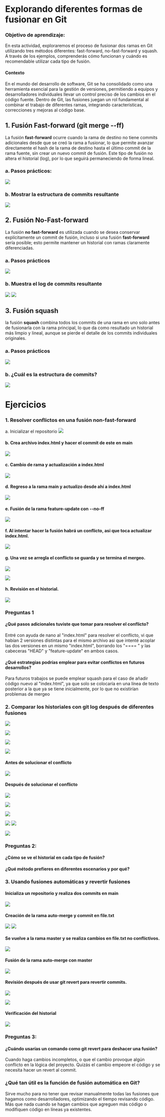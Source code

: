 # Explorando diferentes formas de fusionar en Git
### **Objetivo de aprendizaje:**  
En esta actividad, exploraremos el proceso de fusionar dos ramas en Git utilizando tres métodos diferentes: fast-forward, no-fast-forward y squash. A través de los ejemplos, comprenderás cómo funcionan y cuándo es recomendable utilizar cada tipo de fusión.
#### Contexto
En el mundo del desarrollo de software, Git se ha consolidado como una herramienta esencial para la gestión de versiones, permitiendo a equipos y desarrolladores individuales llevar un control preciso de los cambios en el código fuente.
Dentro de Git, las fusiones juegan un rol fundamental al combinar el trabajo de diferentes ramas, integrando características, correcciones y mejoras al código base. 
## 1. Fusión Fast-forward (git merge --ff)
La fusión **fast-forward** ocurre cuando la rama de destino no tiene commits adicionales desde que se creó la rama a fusionar, lo que permite avanzar directamente el hash de la rama de destino hasta el último commit de la rama fuente, sin crear un nuevo commit de fusión.
Este tipo de fusión no altera el historial (log), por lo que seguirá permaneciendo de forma lineal.
### a. Pasos prácticos: 
![](imagenes/pasos_practicos-FastForward.png)
### b. Mostrar la estructura de commits resultante
![](imagenes/pregunta-FastForward.png)
## 2. Fusión No-Fast-forward
La fusión **no fast-forward** es utilizada cuando se desea conservar explícitamente un commit de fusión, incluso si una fusión **fast-forward** sería posible; esto permite mantener un historial con ramas claramente diferenciadas.
### a. Pasos prácticos
![](imagenes/pasos_practicos-NoFastForward.png)
### b. Muestra el log de commits resultante
![](imagenes/pregunta1-NoFastForward.png)
![](imagenes/pregunta2-NoFastForward.png)
## 3. Fusión squash
la fusión **squash** combina todos los commits de una rama en uno solo antes de fusionarla con la rama principal, lo que da como resultado un historial más limpio y lineal, aunque se pierde el detalle de los commits individuales originales.
### a. Pasos prácticos
![](imagenes/pasos_practicos-Squash.png)
### b. ¿Cuál es la estructura de commits?
![](imagenes/pregunta-Squash.png)
# Ejercicios
### 1. Resolver conflictos en una fusión non-fast-forward
a. Inicializar el repositorio
![](imagenes/ejercicio1_a.png)
#### b. Crea archivo index.html y hacer el commit de este en main
![](imagenes/ejercicio1_b.png)

#### c. Cambio de rama y actualización a index.html
![](imagenes/ejercicio1_c.png)

#### d. Regreso a la rama main y actualizo desde ahí a index.html
![](imagenes/ejercicio1_d.png)

#### e. Fusión de la rama feature-update con --no-ff
![](imagenes/ejercicio1_e.png)

#### f. Al intentar hacer la fusión habrá un conflicto, asi que toca actualizar index.html.
![](imagenes/ejercicio1_f.png)

#### g. Una vez se arregla el conflicto se guarda y se termina el mergeo.
![](imagenes/ejercicio1_g.png)

![](imagenes/ejercicio1_h.png)

#### h. Revisión en el historial.
![](imagenes/ejercicio1_i.png)

### Preguntas 1
#### ¿Qué pasos adicionales tuviste que tomar para resolver el conflicto?
Entré con ayuda de nano al "index.html" para resolver el conflicto, vi que habían 2 versiones distintas para el mismo archivo asi que intenté acoplar las dos versiones en un mismo "index.html", borrando los "==== " y las cabeceras "HEAD" y "feature-update" en ambos casos.

#### ¿Qué estrategias podrías emplear para evitar conflictos en futuros desarrollos?
Para futuros trabajos se puede emplear squash para el caso de añadir código nuevo al "index.html", ya que solo se colocaría en una línea de texto posterior a la que ya se tiene inicialmente, por lo que no existirían problemas de mergeo

### 2. Comparar los historiales con git log después de diferentes fusiones

![](imagenes/ejercicio2_a.png)

![](imagenes/ejercicio2_b.png)

![](imagenes/ejercicio2_c.png)

![](imagenes/ejercicio2_d.png)
#### Antes de solucionar el conflicto
![](imagenes/ejercicio2_e.png)
#### Después de solucionar el conflicto
![](imagenes/ejercicio2_f.png)

![](imagenes/ejercicio2_g.png)

![](imagenes/ejercicio2_h.png)

![](imagenes/ejercicio2_i.png)
![](imagenes/ejercicio2_j.png)

![](imagenes/ejercicio2_k.png)
### Preguntas 2:
#### ¿Cómo se ve el historial en cada tipo de fusión?

#### ¿Qué método prefieres en diferentes escenarios y por qué?

### 3. Usando fusiones automáticas y revertir fusiones
#### Inicializa un repositorio y realiza dos commits en **main**
![](imagenes/ejercicio3_a.png)
#### Creación de la rama **auto-merge** y commit en **file.txt**
![](imagenes/ejercicio3_b.png)
![](imagenes/ejercicio3_c.png)
#### Se vuelve a la rama **master** y se realiza cambios en **file.txt** no conflictivos.
![](imagenes/ejercicio3_d.png)
#### Fusión de la rama **auto-merge** con **master**
![](imagenes/ejercicio3_e.png)
#### Revisión después de usar **git revert** para revertir commits.
![](imagenes/ejercicio3_f.png)

![](imagenes/ejercicio3_g.png)
#### Verificación del historial
![](imagenes/ejercicio3_h.png)

### Preguntas 3:
#### ¿Cuándo usarías un comando como git revert para deshacer una fusión?
Cuando haga cambios incompletos, o que el cambio provoque algún conflicto en la lógica del proyecto. Quizás el cambio empeore el código y se necesita hacer un revert al commit.
### ¿Qué tan útil es la función de fusión automática en Git?
Sirve mucho para no tener que revisar manualmente todas las fusiones que hagamos como desarrolladores, optimizando el tiempo revisando código. Más que nada cuando se hagan cambios que agreguen más código o modifiquen código en líneas ya existentes.



